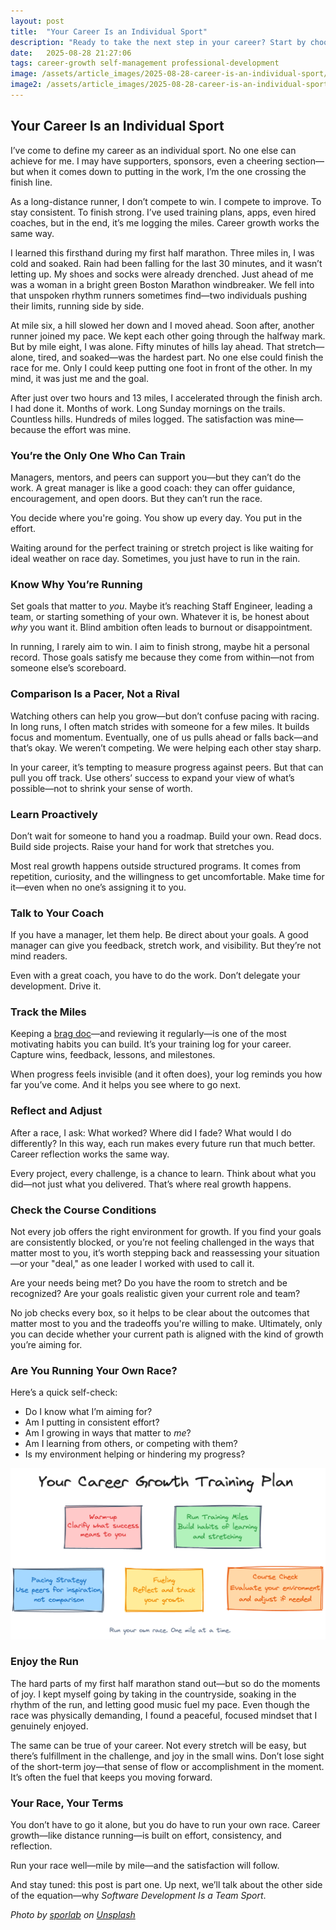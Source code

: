 ```yaml
---
layout: post
title:  "Your Career Is an Individual Sport"
description: "Ready to take the next step in your career? Start by choosing your own race—and running it your way."
date:   2025-08-28 21:27:06
tags: career-growth self-management professional-development
image: /assets/article_images/2025-08-28-career-is-an-individual-sport/race.jpg
image2: /assets/article_images/2025-08-28-career-is-an-individual-sport/race-mobile.jpg
---
```


## Your Career Is an Individual Sport

I’ve come to define my career as an individual sport. No one else can achieve for me. I may have supporters, sponsors, even a cheering section—but when it comes down to putting in the work, I’m the one crossing the finish line.

As a long-distance runner, I don’t compete to win. I compete to improve. To stay consistent. To finish strong. I’ve used training plans, apps, even hired coaches, but in the end, it’s me logging the miles. Career growth works the same way.

I learned this firsthand during my first half marathon. Three miles in, I was cold and soaked. Rain had been falling for the last 30 minutes, and it wasn’t letting up. My shoes and socks were already drenched. Just ahead of me was a woman in a bright green Boston Marathon windbreaker. We fell into that unspoken rhythm runners sometimes find—two individuals pushing their limits, running side by side.

At mile six, a hill slowed her down and I moved ahead. Soon after, another runner joined my pace. We kept each other going through the halfway mark. But by mile eight, I was alone. Fifty minutes of hills lay ahead. That stretch—alone, tired, and soaked—was the hardest part. No one else could finish the race for me. Only I could keep putting one foot in front of the other. In my mind, it was just me and the goal.

After just over two hours and 13 miles, I accelerated through the finish arch. I had done it. Months of work. Long Sunday mornings on the trails. Countless hills. Hundreds of miles logged. The satisfaction was mine—because the effort was mine.

### You’re the Only One Who Can Train

Managers, mentors, and peers can support you—but they can’t do the work. A great manager is like a good coach: they can offer guidance, encouragement, and open doors. But they can’t run the race.

You decide where you're going. You show up every day. You put in the effort.

Waiting around for the perfect training or stretch project is like waiting for ideal weather on race day. Sometimes, you just have to run in the rain.

### Know Why You’re Running

Set goals that matter to *you*. Maybe it’s reaching Staff Engineer, leading a team, or starting something of your own. Whatever it is, be honest about *why* you want it. Blind ambition often leads to burnout or disappointment.

In running, I rarely aim to win. I aim to finish strong, maybe hit a personal record. Those goals satisfy me because they come from within—not from someone else’s scoreboard.

### Comparison Is a Pacer, Not a Rival

Watching others can help you grow—but don’t confuse pacing with racing. In long runs, I often match strides with someone for a few miles. It builds focus and momentum. Eventually, one of us pulls ahead or falls back—and that’s okay. We weren’t competing. We were helping each other stay sharp.

In your career, it’s tempting to measure progress against peers. But that can pull you off track. Use others’ success to expand your view of what’s possible—not to shrink your sense of worth.

### Learn Proactively

Don’t wait for someone to hand you a roadmap. Build your own. Read docs. Build side projects. Raise your hand for work that stretches you.

Most real growth happens outside structured programs. It comes from repetition, curiosity, and the willingness to get uncomfortable. Make time for it—even when no one’s assigning it to you.

### Talk to Your Coach

If you have a manager, let them help. Be direct about your goals. A good manager can give you feedback, stretch work, and visibility. But they’re not mind readers.

Even with a great coach, you have to do the work. Don’t delegate your development. Drive it.

### Track the Miles

Keeping a [brag doc](https://jvns.ca/blog/brag-documents/)—and reviewing it regularly—is one of the most motivating habits you can build. It’s your training log for your career. Capture wins, feedback, lessons, and milestones.

When progress feels invisible (and it often does), your log reminds you how far you’ve come. And it helps you see where to go next.

### Reflect and Adjust

After a race, I ask: What worked? Where did I fade? What would I do differently? In this way, each run makes every future run that much better. Career reflection works the same way.

Every project, every challenge, is a chance to learn. Think about what you did—not just what you delivered. That’s where real growth happens.

### Check the Course Conditions

Not every job offers the right environment for growth. If you find your goals are consistently blocked, or you’re not feeling challenged in the ways that matter most to you, it’s worth stepping back and reassessing your situation—or your "deal," as one leader I worked with used to call it.

Are your needs being met? Do you have the room to stretch and be recognized? Are your goals realistic given your current role and team?

No job checks every box, so it helps to be clear about the outcomes that matter most to you and the tradeoffs you're willing to make. Ultimately, only you can decide whether your current path is aligned with the kind of growth you’re aiming for.

### Are You Running Your Own Race?

Here’s a quick self-check:

* Do I know what I’m aiming for?
* Am I putting in consistent effort?
* Am I growing in ways that matter to *me*?
* Am I learning from others, or competing with them?
* Is my environment helping or hindering my progress?

![Run Your Own Race – Career Reminders](/assets/article_images/2025-08-28-career-is-an-individual-sport/reminder.png)

### Enjoy the Run

The hard parts of my first half marathon stand out—but so do the moments of joy. I kept myself going by taking in the countryside, soaking in the rhythm of the run, and letting good music fuel my pace. Even though the race was physically demanding, I found a peaceful, focused mindset that I genuinely enjoyed.

The same can be true of your career. Not every stretch will be easy, but there’s fulfillment in the challenge, and joy in the small wins. Don’t lose sight of the short-term joy—that sense of flow or accomplishment in the moment. It’s often the fuel that keeps you moving forward.

### Your Race, Your Terms

You don’t have to go it alone, but you do have to run your own race. Career growth—like distance running—is built on effort, consistency, and reflection.

Run your race well—mile by mile—and the satisfaction will follow.

And stay tuned: this post is part one. Up next, we’ll talk about the other side of the equation—why *Software Development Is a Team Sport*.

*Photo by [sporlab](https://unsplash.com/@sporlab) on [Unsplash](https://unsplash.com/photos/pair-of-blue-and-white-adidas-running-shoes-XiZ7pRvCzro)*
      